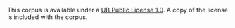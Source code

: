 This corpus is available under a [UB Public License 1.0](https://cse.buffalo.edu/sneps/ubpl.pdf). A copy of the license is included with the corpus.
